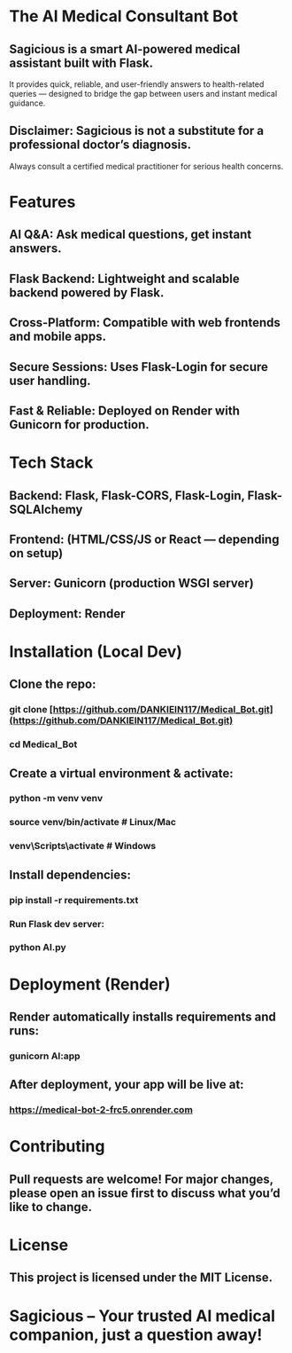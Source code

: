# The AI Medical Consultant Bot

## Sagicious is a smart AI-powered medical assistant built with Flask.
It provides quick, reliable, and user-friendly 
answers to health-related queries — designed to bridge 
the gap between users and instant medical guidance.

## Disclaimer: Sagicious is not a substitute for a professional doctor’s diagnosis. 
Always consult a certified medical practitioner for serious health concerns.

# Features

## AI Q&A: Ask medical questions, get instant answers.

## Flask Backend: Lightweight and scalable backend powered by Flask.

## Cross-Platform: Compatible with web frontends and mobile apps.

## Secure Sessions: Uses Flask-Login for secure user handling.

## Fast & Reliable: Deployed on Render with Gunicorn for production.

# Tech Stack

## Backend: Flask, Flask-CORS, Flask-Login, Flask-SQLAlchemy

## Frontend: (HTML/CSS/JS or React — depending on setup)

## Server: Gunicorn (production WSGI server)

## Deployment: Render


# Installation (Local Dev)

## Clone the repo:

### git clone [https://github.com/DANKIEIN117/Medical_Bot.git](https://github.com/DANKlEIN117/Medical_Bot.git)
### cd Medical_Bot


## Create a virtual environment & activate:

### python -m venv venv
### source venv/bin/activate   # Linux/Mac
### venv\Scripts\activate      # Windows


## Install dependencies:

### pip install -r requirements.txt


### Run Flask dev server:

### python AI.py

# Deployment (Render)

## Render automatically installs requirements and runs:

### gunicorn AI:app


## After deployment, your app will be live at:

### https://medical-bot-2-frc5.onrender.com

# Contributing

## Pull requests are welcome! For major changes, please open an issue first to discuss what you’d like to change.

# License

## This project is licensed under the MIT License.

# Sagicious – Your trusted AI medical companion, just a question away!
